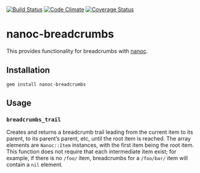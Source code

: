 [![Build Status](https://travis-ci.org/nanoc/nanoc-breadcrumbs.png)](https://travis-ci.org/nanoc/nanoc-breadcrumbs)
[![Code Climate](https://codeclimate.com/github/nanoc/nanoc-breadcrumbs.png)](https://codeclimate.com/github/nanoc/nanoc-breadcrumbs)
[![Coverage Status](https://coveralls.io/repos/nanoc/nanoc-breadcrumbs/badge.png?branch=master)](https://coveralls.io/r/nanoc/nanoc-breadcrumbs)

# nanoc-breadcrumbs

This provides functionality for breadcrumbs with [nanoc](http://nanoc.ws).

## Installation

`gem install nanoc-breadcrumbs`

## Usage

### `breadcrumbs_trail`

Creates and returns a breadcrumb trail leading from the current item to its parent, to its parent’s parent, etc, until the root item is reached. The array elements are `Nanoc::Item` instances, with the first item being the root item. This function does not require that each intermediate item exist; for example, if there is no `/foo/` item, breadcrumbs for a `/foo/bar/` item will contain a `nil` element.
